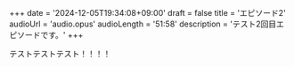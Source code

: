 +++
date = '2024-12-05T19:34:08+09:00'
draft = false
title = 'エピソード2'
audioUrl = 'audio.opus'
audioLength = '51:58'
description = 'テスト2回目エピソードです。'
+++

テストテストテスト！！！！